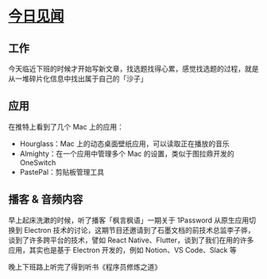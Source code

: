 # [今日见闻](https://github.com/phh95/gitblog/issues/3)

## 工作

今天临近下班的时候才开始写新文章，找选题找得心累，感觉找选题的过程，就是从一堆碎片化信息中找出属于自己的「沙子」

## 应用

在推特上看到了几个 Mac 上的应用：   

* Hourglass：Mac 上的动态桌面壁纸应用，可以读取正在播放的音乐
* Almighty：在一个应用中管理多个 Mac 的设置，类似于图拉鼎开发的 OneSwitch      
* PastePal：剪贴板管理工具    

## 播客 & 音频内容

早上起床洗漱的时候，听了播客「枫言枫语」一期关于 1Password 从原生应用切换到 Electron 技术的讨论，这期节目还邀请到了石墨文档的前技术总监李子骅，谈到了许多跨平台的技术，譬如 React Native、Flutter，谈到了我们在用的许多应用，其实也是基于 Electron 开发的，例如 Notion、VS Code、Slack 等

晚上下班路上听完了得到听书《程序员修炼之道》      
